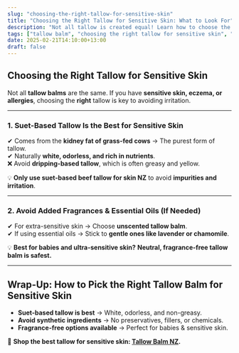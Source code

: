 ```yaml
---
slug: "choosing-the-right-tallow-for-sensitive-skin"
title: "Choosing the Right Tallow for Sensitive Skin: What to Look For"
description: "Not all tallow is created equal! Learn how to choose the best tallow balm for sensitive skin and avoid common irritants."
tags: ["tallow balm", "choosing the right tallow for sensitive skin", "beef tallow for skin NZ"]
date: 2025-02-21T14:10:00+13:00
draft: false
---
```


## Choosing the Right Tallow for Sensitive Skin  

Not all **tallow balms** are the same. If you have **sensitive skin, eczema, or allergies**, choosing the **right** tallow is key to avoiding irritation.  

---

### **1. Suet-Based Tallow Is the Best for Sensitive Skin**  

✔ Comes from the **kidney fat of grass-fed cows** → The purest form of tallow.  
✔ Naturally **white, odorless, and rich in nutrients**.  
❌ Avoid **dripping-based tallow**, which is often greasy and yellow.  

💡 **Only use suet-based beef tallow for skin NZ** to avoid **impurities and irritation**.  

---

### **2. Avoid Added Fragrances & Essential Oils (If Needed)**  

✔ For extra-sensitive skin → Choose **unscented tallow balm**.  
✔ If using essential oils → Stick to **gentle ones like lavender or chamomile**.  

💡 **Best for babies and ultra-sensitive skin?** **Neutral, fragrance-free tallow balm is safest.**  

---

## **Wrap-Up: How to Pick the Right Tallow Balm for Sensitive Skin**  

- **Suet-based tallow is best** → White, odorless, and non-greasy.  
- **Avoid synthetic ingredients** → No preservatives, fillers, or chemicals.  
- **Fragrance-free options available** → Perfect for babies & sensitive skin.  

🔗 **Shop the best tallow for sensitive skin: [Tallow Balm NZ](https://primalpantry.co.nz/shop/products/tallow-skin/).**
